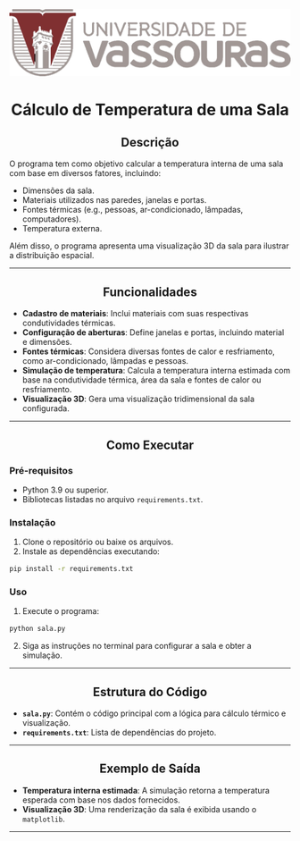 \
\
![Universidade de Vassouras](img/Universidade_Vassouras_Logo.png)

<h1 align= "center"> Cálculo de Temperatura de uma Sala </h1>

<h2 align= "center"> Descrição </h2>

O programa tem como objetivo calcular a temperatura interna de uma sala com base em diversos fatores, incluindo:

- Dimensões da sala.
- Materiais utilizados nas paredes, janelas e portas.
- Fontes térmicas (e.g., pessoas, ar-condicionado, lâmpadas, computadores).
- Temperatura externa.

Além disso, o programa apresenta uma visualização 3D da sala para ilustrar a distribuição espacial.

---

<h2 align= "center"> Funcionalidades </h2>

- **Cadastro de materiais**: Inclui materiais com suas respectivas condutividades térmicas.
- **Configuração de aberturas**: Define janelas e portas, incluindo material e dimensões.
- **Fontes térmicas**: Considera diversas fontes de calor e resfriamento, como ar-condicionado, lâmpadas e pessoas.
- **Simulação de temperatura**: Calcula a temperatura interna estimada com base na condutividade térmica, área da sala e fontes de calor ou resfriamento.
- **Visualização 3D**: Gera uma visualização tridimensional da sala configurada.

---

<h2 align= "center"> Como Executar </h2>

### Pré-requisitos

- Python 3.9 ou superior.
- Bibliotecas listadas no arquivo `requirements.txt`.

### Instalação

1. Clone o repositório ou baixe os arquivos.
2. Instale as dependências executando:

```bash
pip install -r requirements.txt
```

### Uso

1. Execute o programa:

```bash
python sala.py
```

2. Siga as instruções no terminal para configurar a sala e obter a simulação.

---

<h2 align= "center"> Estrutura do Código </h2>

- **`sala.py`**: Contém o código principal com a lógica para cálculo térmico e visualização.
- **`requirements.txt`**: Lista de dependências do projeto.

---

<h2 align= "center"> Exemplo de Saída </h2>

- **Temperatura interna estimada**: A simulação retorna a temperatura esperada com base nos dados fornecidos.
- **Visualização 3D**: Uma renderização da sala é exibida usando o `matplotlib`.

---
